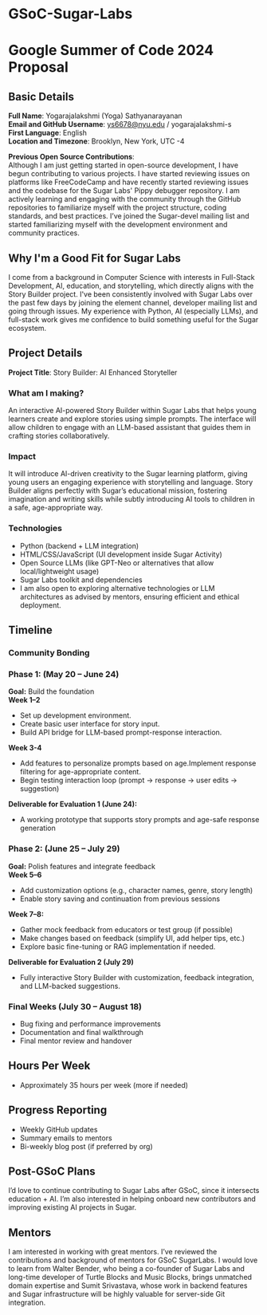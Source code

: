 # GSoC-Sugar-Labs

# Google Summer of Code 2024 Proposal

## Basic Details

**Full Name**: Yogarajalakshmi (Yoga) Sathyanarayanan  
**Email and GitHub Username**: ys6678@nyu.edu / yogarajalakshmi-s   
**First Language**: English  
**Location and Timezone**: Brooklyn, New York, UTC -4    

**Previous Open Source Contributions**:  
Although I am just getting started in open-source development, I have begun contributing to various projects. I have started reviewing issues on platforms like FreeCodeCamp and have recently started reviewing issues and the codebase for the Sugar Labs' Pippy debugger repository. I am actively learning and engaging with the community through the GitHub repositories to familiarize myself with the project structure, coding standards, and best practices. I’ve joined the Sugar-devel mailing list and started familiarizing myself with the development environment and community practices.   

## Why I'm a Good Fit for Sugar Labs
I come from a background in Computer Science with interests in Full-Stack Development, AI, education, and storytelling, which directly aligns with the Story Builder project. I've been consistently involved with Sugar Labs over the past few days by joining the element channel, developer mailing list and going through issues. My experience with Python, AI (especially LLMs), and full-stack work gives me confidence to build something useful for the Sugar ecosystem.   

## Project Details

**Project Title**: Story Builder: AI Enhanced Storyteller

### What am I making?
An interactive AI-powered Story Builder within Sugar Labs that helps young learners create and explore stories using simple prompts. The interface will allow children to engage with an LLM-based assistant that guides them in crafting stories collaboratively.    

### Impact
It will introduce AI-driven creativity to the Sugar learning platform, giving young users an engaging experience with storytelling and language. Story Builder aligns perfectly with Sugar’s educational mission, fostering imagination and writing skills while subtly introducing AI tools to children in a safe, age-appropriate way.

### Technologies
- Python (backend + LLM integration)
- HTML/CSS/JavaScript (UI development inside Sugar Activity)
- Open Source LLMs (like GPT-Neo or alternatives that allow local/lightweight usage)
- Sugar Labs toolkit and dependencies
- I am also open to exploring alternative technologies or LLM architectures as advised by mentors, ensuring efficient and ethical deployment.    

## Timeline

### Community Bonding   
### Phase 1: (May 20 – June 24)
**Goal:** Build the foundation   
**Week 1–2**
- Set up development environment.
- Create basic user interface for story input.
- Build API bridge for LLM-based prompt-response interaction.

**Week 3-4**
- Add features to personalize prompts based on age.Implement response filtering for age-appropriate content.
- Begin testing interaction loop (prompt → response → user edits → suggestion)   

**Deliverable for Evaluation 1 (June 24):**   
- A working prototype that supports story prompts and age-safe response generation   

### Phase 2: (June 25 – July 29)
**Goal:** Polish features and integrate feedback   
**Week 5–6**
- Add customization options (e.g., character names, genre, story length)  
- Enable story saving and continuation from previous sessions  

**Week 7–8:**
- Gather mock feedback from educators or test group (if possible)
- Make changes based on feedback (simplify UI, add helper tips, etc.)
- Explore basic fine-tuning or RAG implementation if needed.

**Deliverable for Evaluation 2 (July 29)**
- Fully interactive Story Builder with customization, feedback integration, and LLM-backed suggestions.

### Final Weeks (July 30 – August 18)
- Bug fixing and performance improvements
- Documentation and final walkthrough
- Final mentor review and handover

## Hours Per Week
- Approximately 35 hours per week (more if needed)

## Progress Reporting
- Weekly GitHub updates
- Summary emails to mentors
- Bi-weekly blog post (if preferred by org)

## Post-GSoC Plans
I’d love to continue contributing to Sugar Labs after GSoC, since it intersects education + AI. I’m also interested in helping onboard new contributors and improving existing AI projects in Sugar.

## Mentors
I am interested in working with great mentors. I’ve reviewed the contributions and background of mentors for GSoC SugarLabs. I would love to learn from Walter Bender, who being a co-founder of Sugar Labs and long-time developer of Turtle Blocks and Music Blocks, brings unmatched domain expertise and Sumit Srivastava, whose work in backend features and Sugar infrastructure will be highly valuable for server-side Git integration.

